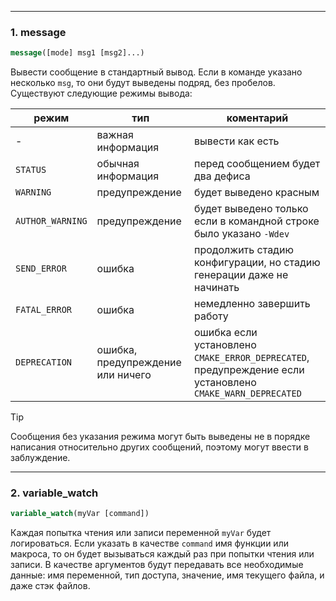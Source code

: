 ___
### 1. message
```cmake
message([mode] msg1 [msg2]...)
```
Вывести сообщение в стандартный вывод.
Если в команде указано несколько `msg`, то они будут выведены подряд, без пробелов.
Существуют следующие режимы вывода:

режим|тип|коментарий
-|-|-
-|важная информация|вывести как есть
`STATUS`|обычная информация|перед сообщением будет два дефиса
`WARNING`|предупреждение|будет выведено красным
`AUTHOR_WARNING`|предупреждение|будет выведено только если в командной строке было указано `-Wdev`
`SEND_ERROR`|ошибка|продолжить стадию конфигурации, но стадию генерации даже не начинать
`FATAL_ERROR`|ошибка|немедленно завершить работу
`DEPRECATION`|ошибка, предупреждение или ничего|ошибка если установлено `CMAKE_ERROR_DEPRECATED`, предупреждение если установлено `CMAKE_WARN_DEPRECATED`

>[!tip]
>Сообщения без указания режима могут быть выведены не в порядке написания относительно других сообщений, поэтому могут ввести в заблуждение.

___
### 2. variable_watch
```cmake
variable_watch(myVar [command])
```
Каждая попытка чтения или записи переменной `myVar` будет логироваться.
Если указать в качестве `command` имя функции или макроса, то он будет вызываться каждый раз при попытки чтения или записи. В качестве аргументов будут передавать все необходимые данные: имя переменной, тип доступа, значение, имя текущего файла, и даже стэк файлов.

